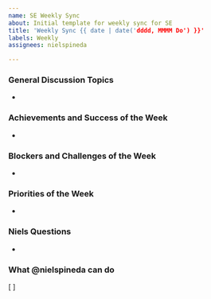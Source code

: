 ```yaml
---
name: SE Weekly Sync
about: Initial template for weekly sync for SE
title: 'Weekly Sync {{ date | date('dddd, MMMM Do') }}'
labels: Weekly
assignees: nielspineda

---
```


### General Discussion Topics
-

### Achievements and Success of the Week
- 

### Blockers and Challenges of the Week
-

### Priorities of the Week
-

### Niels Questions
-

### What @nielspineda can do
[ ]
